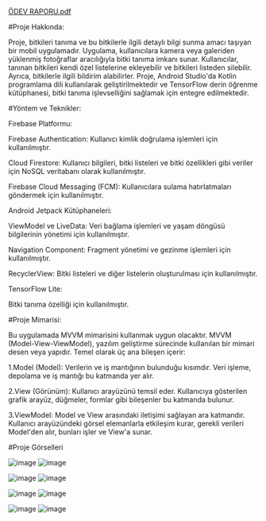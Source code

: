 [ÖDEV RAPORU.pdf](https://github.com/Karatasdilara/PlantApp/files/14145115/DILARAKARATASSONRAPOR.pdf)

#Proje Hakkında:

Proje, bitkileri tanıma ve bu bitkilerle ilgili detaylı bilgi sunma amacı taşıyan bir mobil uygulamadır. Uygulama, kullanıcılara kamera veya galeriden yüklenmiş fotoğraflar aracılığıyla bitki tanıma imkanı sunar. Kullanıcılar, tanınan bitkileri kendi özel listelerine ekleyebilir ve bitkileri listeden silebilir. Ayrıca, bitkilerle ilgili bildirim alabilirler. Proje, Android Studio'da Kotlin programlama dili kullanılarak geliştirilmektedir ve TensorFlow derin öğrenme kütüphanesi, bitki tanıma işlevselliğini sağlamak için entegre edilmektedir.

#Yöntem ve Teknikler:

Firebase Platformu:

Firebase Authentication: Kullanıcı kimlik doğrulama işlemleri için kullanılmıştır.

Cloud Firestore: Kullanıcı bilgileri, bitki listeleri ve bitki özellikleri gibi veriler için NoSQL veritabanı olarak kullanılmıştır.

Firebase Cloud Messaging (FCM): Kullanıcılara sulama hatırlatmaları göndermek için kullanılmıştır.

Android Jetpack Kütüphaneleri:

ViewModel ve LiveData: Veri bağlama işlemleri ve yaşam döngüsü bilgilerinin yönetimi için kullanılmıştır.

Navigation Component: Fragment yönetimi ve gezinme işlemleri için kullanılmıştır.

RecyclerView: Bitki listeleri ve diğer listelerin oluşturulması için kullanılmıştır.

TensorFlow Lite:

Bitki tanıma özelliği için kullanılmıştır.

#Proje Mimarisi:

Bu uygulamada MVVM mimarisini kullanmak uygun olacaktır.
MVVM (Model-View-ViewModel), yazılım geliştirme sürecinde kullanılan bir mimari desen veya yapıdır. Temel olarak üç ana bileşen içerir:

1.Model (Model): Verilerin ve iş mantığının bulunduğu kısımdır. Veri işleme, depolama ve iş mantığı bu katmanda yer alır.

2.View (Görünüm): Kullanıcı arayüzünü temsil eder. Kullanıcıya gösterilen grafik arayüz, düğmeler, formlar gibi bileşenler bu katmanda bulunur.

3.ViewModel: Model ve View arasındaki iletişimi sağlayan ara katmandır. Kullanıcı arayüzündeki görsel elemanlarla etkileşim kurar, gerekli verileri Model'den alır, bunları işler ve View'a sunar.

#Proje Görselleri

![image](https://github.com/Karatasdilara/PlantApp/assets/116079552/65992e6f-6df3-44f8-9445-d424e74d9952) ![image](https://github.com/Karatasdilara/PlantApp/assets/116079552/a0caae3c-3a43-431a-b761-cfd3ba95d670)

![image](https://github.com/Karatasdilara/PlantApp/assets/116079552/072f8d72-4a53-4e1d-b353-d7bd980a38f3) ![image](https://github.com/Karatasdilara/PlantApp/assets/116079552/250f11e9-c019-462c-8798-952251d509cc)


![image](https://github.com/Karatasdilara/PlantApp/assets/116079552/5e0d1b88-6ca7-4604-b170-8cc708358d9b) ![image](https://github.com/Karatasdilara/PlantApp/assets/116079552/922008e5-4e57-4ad9-949c-e7c641aa773b)


![image](https://github.com/Karatasdilara/PlantApp/assets/116079552/17ca192b-b8c0-404c-bd98-25376e692ff4) ![image](https://github.com/Karatasdilara/PlantApp/assets/116079552/070ec0ad-ec7b-4b5d-8476-84caf400d2c7)







